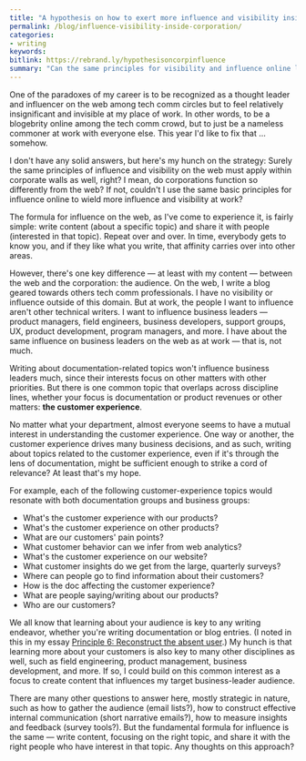 ```yaml
---
title: "A hypothesis on how to exert more influence and visibility inside the corporation"
permalink: /blog/influence-visibility-inside-corporation/
categories:
- writing
keywords: 
bitlink: https://rebrand.ly/hypothesisoncorpinfluence
summary: "Can the same principles for visibility and influence online lead to visibility and influence inside corporate walls?"
---
```


One of the paradoxes of my career is to be recognized as a thought leader and influencer on the web among tech comm circles but to feel relatively insignificant and invisible at my place of work. In other words, to be a blogebrity online among the tech comm crowd, but to just be a nameless commoner at work with everyone else. This year I'd like to fix that ... somehow.

I don't have any solid answers, but here's my hunch on the strategy: Surely the same principles of influence and visibility on the web must apply within corporate walls as well, right? I mean, do corporations function so differently from the web? If not, couldn't I use the same basic principles for influence online to wield more influence and visibility at work?

The formula for influence on the web, as I've come to experience it, is fairly simple: write content (about a specific topic) and share it with people (interested in that topic). Repeat over and over. In time, everybody gets to know you, and if they like what you write, that affinity carries over into other areas.

However, there's one key difference &mdash; at least with my content &mdash; between the web and the corporation: the audience. On the web, I write a blog geared towards others tech comm professionals. I have no visibility or influence outside of this domain. But at work, the people I want to influence aren't other technical writers. I want to influence business leaders &mdash; product managers, field engineers, business developers, support groups, UX, product development, program managers, and more. I have about the same influence on business leaders on the web as at work &mdash; that is, not much.

Writing about documentation-related topics won't influence business leaders much, since their interests focus on other matters with other priorities. But there is one common topic that overlaps across discipline lines, whether your focus is documentation or product revenues or other matters: **the customer experience**.

No matter what your department, almost everyone seems to have a mutual interest in understanding the customer experience. One way or another, the customer experience drives many business decisions, and as such, writing about topics related to the customer experience, even if it's through the lens of documentation, might be sufficient enough to strike a cord of relevance? At least that's my hope.

For example, each of the following customer-experience topics would resonate with both documentation groups and business groups:

* What's the customer experience with our products?
* What's the customer experience on other products?
* What are our customers' pain points?
* What customer behavior can we infer from web analytics?
* What's the customer experience on our website?
* What customer insights do we get from the large, quarterly surveys?
* Where can people go to find information about their customers?
* How is the doc affecting the customer experience?
* What are people saying/writing about our products?
* Who are our customers?

We all know that learning about your audience is key to any writing endeavor, whether you're writing documentation or blog entries. (I noted in this in my essay [Principle 6: Reconstruct the absent user](https://idratherbewriting.com/simplifying-complexity/reconstructing-the-absent-user.html).) My hunch is that learning more about your customers is also key to many other disciplines as well, such as field engineering, product management, business development, and more. If so, I could build on this common interest as a focus to create content that influences my target business-leader audience.

There are many other questions to answer here, mostly strategic in nature, such as how to gather the audience (email lists?), how to construct effective internal communication (short narrative emails?), how to measure insights and feedback (survey tools?). But the fundamental formula for influence is the same &mdash; write content, focusing on the right topic, and share it with the right people who have interest in that topic. Any thoughts on this approach?
